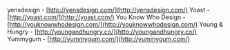 yensdesign - [http://yensdesign.com/](http://yensdesign.com/)
Yoast - [http://yoast.com/](http://yoast.com/)
You Know Who Design - [http://youknowwhodesign.com/](http://youknowwhodesign.com/)
Young & Hungry - [http://youngandhungry.co/](http://youngandhungry.co/)
Yummygum - [http://yummygum.com/](http://yummygum.com/)